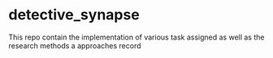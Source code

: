 # detective_synapse
This repo contain the implementation of  various task assigned as well as the research methods a approaches record 
